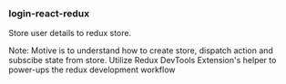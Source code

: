 ### login-react-redux

Store user details to redux store.

Note: Motive is to understand how to create store, dispatch action and subscibe state from store.
Utilize Redux DevTools Extension's helper to power-ups the redux development workflow